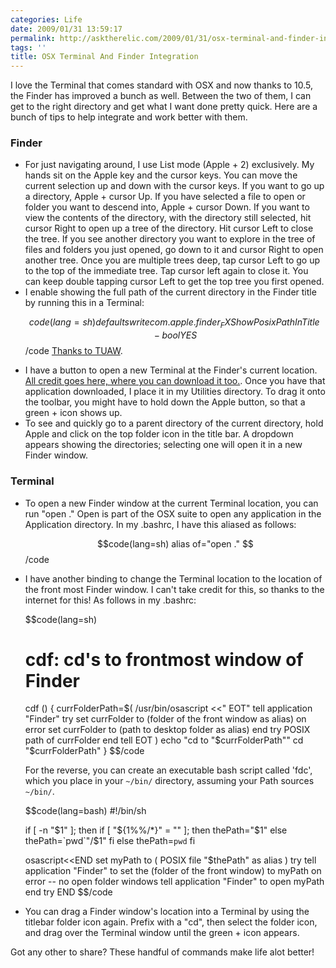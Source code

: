 ```yaml
---
categories: Life
date: 2009/01/31 13:59:17
permalink: http://asktherelic.com/2009/01/31/osx-terminal-and-finder-integration/
tags: ''
title: OSX Terminal And Finder Integration
---
```

I love the Terminal that comes standard with OSX and now thanks to 10.5, the Finder has improved a bunch as well. Between the two of them, I can get to the right directory and get what I want done pretty quick. Here are a bunch of tips to help integrate and work better with them.
<h3>Finder</h3>
<ul>
    <li>For just navigating around, I use List mode (Apple + 2) exclusively. My hands sit on the Apple key and the cursor keys. You can move the current selection up and down with the cursor keys. If you want to go up a directory, Apple + cursor Up. If you have selected a file to open or folder you want to descend into, Apple + cursor Down. If you want to view the contents of the directory, with the directory still selected, hit cursor Right to open up a tree of the directory. Hit cursor Left to close the tree. If you see another directory you want to explore in the tree of files and folders you just opened, go down to it and cursor Right to open another tree. Once you are multiple trees deep, tap cursor Left to go up to the top of the immediate tree. Tap cursor left again to close it. You can keep double tapping cursor Left to get the top tree you first opened.</li>
    <li>I enable showing the full path of the current directory in the Finder title by running this in a Terminal:

$$code(lang=sh)
defaults write com.apple.finder _FXShowPosixPathInTitle -bool YES
$$/code
<a title="http://www.tuaw.com/2008/12/05/terminal-tips-enable-path-view-in-finder/" href="http://www.tuaw.com/2008/12/05/terminal-tips-enable-path-view-in-finder/" target="_blank">Thanks to TUAW</a>.</li>
    <li>I have a button to open a new Terminal at the Finder's current location. <a title="http://jo.irisson.free.fr/?p=59" href="http://jo.irisson.free.fr/?p=59" target="_blank">All credit goes here, where you can download it too.</a>. Once you have that application downloaded, I place it in my Utilities directory. To drag it onto the toolbar, you might have to hold down the Apple button, so that a green + icon shows up.</li>
    <li>To see and quickly go to a parent directory of the current directory, hold Apple and click on the top folder icon in the title bar. A dropdown appears showing the directories; selecting one will open it in a new Finder window.</li>
</ul>
<h3>Terminal</h3>
<ul>
    <li>To open a new Finder window at the current Terminal location, you can run "open ." Open is part of the OSX suite to open any application in the Application directory. In my .bashrc, I have this aliased as follows:

$$code(lang=sh)
alias of="open ."
$$/code

</li>
    <li>I have another binding to change the Terminal location to the location of the front most Finder window. I can't take credit for this, so thanks to the internet for this! As follows in my .bashrc:

$$code(lang=sh)
# cdf: cd's to frontmost window of Finder
cdf ()
{
    currFolderPath=$( /usr/bin/osascript <<"    EOT"
        tell application "Finder"
            try
                set currFolder to (folder of the front window as alias)
            on error
                set currFolder to (path to desktop folder as alias)
            end try
            POSIX path of currFolder
        end tell
    EOT
    )
    echo "cd to "$currFolderPath""
    cd "$currFolderPath"
}
$$/code

For the reverse, you can create an executable bash script called 'fdc', which you place in your `~/bin/` directory, assuming your Path sources `~/bin/`.

$$code(lang=bash)
#!/bin/sh

if [ -n "$1" ]; then
    if [ "${1%%/*}" = "" ]; then
        thePath="$1"
    else
        thePath=`pwd`"/$1"
    fi
else
    thePath=`pwd`
fi

osascript<<END
set myPath to ( POSIX file "$thePath" as alias )
try
    tell application "Finder" to set the (folder of the front window) to myPath
on error -- no open folder windows
    tell application "Finder" to open myPath
end try
END
$$/code

</li>
    <li>You can drag a Finder window's location into a Terminal by using the titlebar folder icon again. Prefix with a "cd", then select the folder icon, and drag over the Terminal window until the green + icon appears.</li>
</ul>
Got any other to share? These handful of commands make life alot better!
